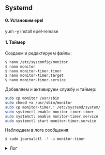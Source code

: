 ## Systemd

#### 0. Установим epel

yum -y install epel-release

#### 1. Таймер

Создаем и редактируем файлы:

```bash
$ nano /etc/sysconfig/monitor
$ nano monitor
$ nano monitor-timer.timer
$ nano monitor-timer.target
$ nano monitor-timer.service
```

Добавляем и активируем службу и таймер:


```bash
sudo cp monitor /usr/sbin
sudo chmod +x /usr/sbin/monitor
sudo cp monitor-timer.* /etc/systemd/system/
sudo systemctl enable monitor-timer.timer
sudo systemctl enable monitor-timer.service
sudo systemctl start monitor-timer.service
```

Наблюдаем в логе сообщения:

```bash
$ sudo journalctl -f -u monitor-timer
```

<details>
  <summary>Лог</summary>>
<pre>
Nov 09 14:25:04 otuslinux systemd[1]: Started SSH wrong username montitoring, run        every 30 seconds.
Nov 09 14:25:04 otuslinux systemd[1]: Starting SSH wrong username montitoring, run        every 30 seconds...
Nov 09 14:25:04 otuslinux systemd[1]: monitor-timer.service: main process exited, code=exited, status=203/EXEC
Nov 09 14:25:04 otuslinux systemd[1]: Unit monitor-timer.service entered failed state.
Nov 09 14:25:04 otuslinux systemd[1]: monitor-timer.service failed.
Nov 09 14:26:58 otuslinux systemd[1]: Started SSH wrong username montitoring, run        every 30 seconds.
Nov 09 14:26:58 otuslinux systemd[1]: Starting SSH wrong username montitoring, run        every 30 seconds...
Nov 09 14:26:58 otuslinux monitor[18753]: Nov  9 12:34:09 otuslinux sshd[17997]: input_userauth_request: invalid user sfd [preauth]
Nov 09 14:26:58 otuslinux monitor[18753]: Nov  9 12:34:57 otuslinux sshd[17999]: input_userauth_request: invalid user sfd [preauth]
Nov 09 14:26:58 otuslinux monitor[18753]: Nov  9 14:01:41 otuslinux sshd[18414]: input_userauth_request: invalid user aaaa [preauth]
</pre>
<br />
#### 2.